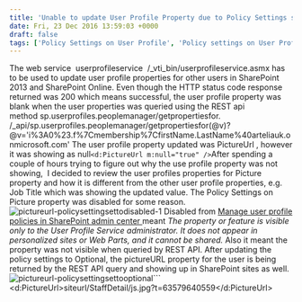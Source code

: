 ```yaml
---
title: 'Unable to update User Profile Property due to Policy Settings set to Disabled'
date: Fri, 23 Dec 2016 13:59:03 +0000
draft: false
tags: ['Policy Settings on User Profile', 'Policy settings on User Profile Property set to Disabled', 'REST', 'SharePoint 2013', 'SharePoint Online', 'Unable to update User Profile Property', 'Web Service', '_vti_bin/userprofileservice.asmx']
---
```


The web service  userprofileservice  <site url>/\_vti\_bin/userprofileservice.asmx has to be used to update user profile properties for other users in SharePoint 2013 and SharePoint Online. Even though the HTTP status code response returned was 200 which means successful, the user profile property was blank when the user properties was queried using the REST api method sp.userprofiles.peoplemanager/getpropertiesfor. <site url>/\_api/sp.userprofiles.peoplemanager/getpropertiesfor(@v)?@v='i%3A0%23.f%7Cmembership%7CfirstName.LastName%40arteliauk.onmicrosoft.com' The user profile property updated was PictureUrl , however it was showing as null```
<d:PictureUrl m:null="true" />
```After spending a couple of hours trying to figure out why the use profile property was not showing,  I decided to review the user profiles properties for Picture property and how it is different from the other user profile properties, e.g. Job Title which was showing the updated value. The Policy Settings on Picture property was disabled for some reason. ![pictureurl-policysettingsettodisabled-1](https://reshmeeauckloo.files.wordpress.com/2016/12/pictureurl-policysettingsettodisabled-1.png) Disabled from [Manage user profile policies in SharePoint admin center ](https://support.office.com/en-gb/article/Manage-user-profile-policies-in-SharePoint-admin-center-aa690e20-b52f-459a-b015-1620a884a7e7?ui=en-US&rs=en-GB&ad=GB)meant _The property or feature is visible only to the User Profile Service administrator. It does not appear in personalized sites or Web Parts, and it cannot be shared._ Also it meant the property was not visible when queried by REST API. After updating the policy settings to Optional, the pictureURL property for the user is being returned by the REST API query and showing up in SharePoint sites as well. ![pictureurl-policysettingsettooptional](https://reshmeeauckloo.files.wordpress.com/2016/12/pictureurl-policysettingsettooptional.png)```
<d:PictureUrl>siteurl/StaffDetail/js.jpg?t=63579640559</d:PictureUrl>
```